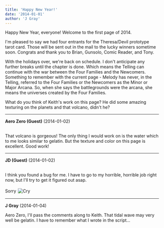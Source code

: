 ```yaml
---
title: 'Happy New Year!'
date: '2014-01-01'
author: 'J Gray'
---
```


<p>Happy New Year, everyone! Welcome to the first page of 2014.</p><p>I'm pleased to say we had four entrants for the Theresa/Devil prototype tarot card. Those will be sent out in the mail to the lucky winners sometime soon. Congrats and thank you to Brian, Gunsolo, Comic Reader, and Tony. </p><p>With the holidays over, we're back on schedule. I don't anticipate any further breaks until the chapter is done. Which means the Telling can continue with the war between the Four Families and the Newcomers. Something to remember with the current page - Melody has never, in the Telling, referred to the Four Families or the Newcomers as the Minor or Major Arcana. So, when she says the battlegrounds were the arcana, she means the universes created by the Four Families.</p><p>What do you think of Keith's work on this page? He did some amazing texturing on the planets and that volcano, didn't he?</p>

---
**Aero Zero (Guest)** (2014-01-02)

<br> That volcano is gorgeous! The only thing I would work on is the water which to me looks similar to gelatin. But the texture and color on this page is excellent. Good work!<br>

---
**JD (Guest)** (2014-01-02)

<br> I think you found a bug for me. I have to go to my horrible, horrible job right now, but I'll try to get it figured out asap.<br><br>Sorry <img alt=" Cry " src=" /smilies/sad5.gif " border="0" hspace="2" vspace="2"><br>

---
**J Gray** (2014-01-04)

Aero Zero, I'll pass the comments along to Keith. That tidal wave may very well be gelatin. I have to remember what I wrote in the script...<br><br>

